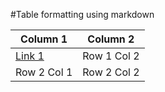 #Table formatting using markdown

| Column 1    | Column 2    |
| ----------- | ----------- |
| [Link 1](/link1_file.md) | Row 1 Col 2 |
| Row 2 Col 1 | Row 2 Col 2 |
